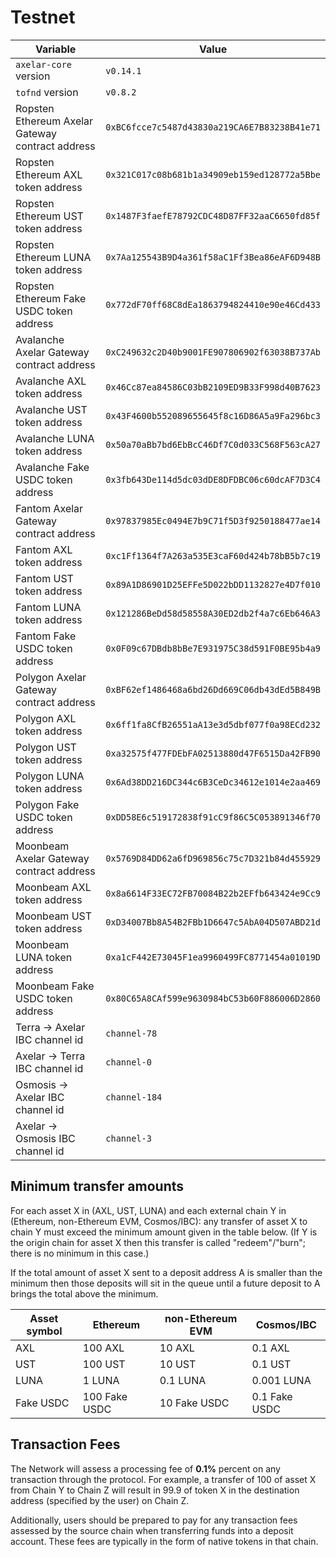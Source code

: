 # Testnet

Variable  | Value
------------- | -------------
`axelar-core` version | `v0.14.1`
`tofnd` version | `v0.8.2`
Ropsten Ethereum Axelar Gateway contract address | `0xBC6fcce7c5487d43830a219CA6E7B83238B41e71`
Ropsten Ethereum AXL token address | `0x321C017c08b681b1a34909eb159ed128772a5Bbe`
Ropsten Ethereum UST token address | `0x1487F3faefE78792CDC48D87FF32aaC6650fd85f`
Ropsten Ethereum LUNA token address | `0x7Aa125543B9D4a361f58aC1Ff3Bea86eAF6D948B`
Ropsten Ethereum Fake USDC token address | `0x772dF70ff68C8dEa1863794824410e90e46Cd433`
Avalanche Axelar Gateway contract address | `0xC249632c2D40b9001FE907806902f63038B737Ab`
Avalanche AXL token address | `0x46Cc87ea84586C03bB2109ED9B33F998d40B7623`
Avalanche UST token address | `0x43F4600b552089655645f8c16D86A5a9Fa296bc3`
Avalanche LUNA token address | `0x50a70aBb7bd6EbBcC46Df7C0d033C568F563cA27`
Avalanche Fake USDC token address | `0x3fb643De114d5dc03dDE8DFDBC06c60dcAF7D3C4`
Fantom Axelar Gateway contract address | `0x97837985Ec0494E7b9C71f5D3f9250188477ae14`
Fantom AXL token address | `0xc1Ff1364f7A263a535E3caF60d424b78bB5b7c19`
Fantom UST token address | `0x89A1D86901D25EFFe5D022bDD1132827e4D7f010`
Fantom LUNA token address | `0x121286BeDd58d58558A30ED2db2f4a7c6Eb646A3`
Fantom Fake USDC token address | `0x0F09c67DBdb8bBe7E931975C38d591F0BE95b4a9`
Polygon Axelar Gateway contract address | `0xBF62ef1486468a6bd26Dd669C06db43dEd5B849B`
Polygon AXL token address | `0x6ff1fa8CfB26551aA13e3d5dbf077f0a98ECd232`
Polygon UST token address | `0xa32575f477FDEbFA02513880d47F6515Da42FB90`
Polygon LUNA token address | `0x6Ad38DD216DC344c6B3CeDc34612e1014e2aa469`
Polygon Fake USDC token address | `0xDD58E6c519172838f91cC9f86C5C053891346f70`
Moonbeam Axelar Gateway contract address | `0x5769D84DD62a6fD969856c75c7D321b84d455929`
Moonbeam AXL token address | `0x8a6614F33EC72FB70084B22b2EFfb643424e9Cc9`
Moonbeam UST token address | `0xD34007Bb8A54B2FBb1D6647c5AbA04D507ABD21d`
Moonbeam LUNA token address | `0xa1cF442E73045F1ea9960499FC8771454a01019D`
Moonbeam Fake USDC token address | `0x80C65A8CAf599e9630984bC53b60F886006D2860`
Terra -> Axelar IBC channel id | `channel-78`
Axelar -> Terra IBC channel id | `channel-0`
Osmosis -> Axelar IBC channel id | `channel-184`
Axelar -> Osmosis IBC channel id | `channel-3`

## Minimum transfer amounts

For each asset X in (AXL, UST, LUNA) and each external chain Y in (Ethereum, non-Ethereum EVM, Cosmos/IBC): any transfer of asset X to chain Y must exceed the minimum amount given in the table below.  (If Y is the origin chain for asset X then this transfer is called "redeem"/"burn"; there is no minimum in this case.)

If the total amount of asset X sent to a deposit address A is smaller than the minimum then those deposits will sit in the queue until a future deposit to A brings the total above the minimum.

Asset symbol | Ethereum | non-Ethereum EVM | Cosmos/IBC
---|---|---|---
AXL | 100 AXL | 10 AXL | 0.1 AXL
UST | 100 UST | 10 UST | 0.1 UST
LUNA | 1 LUNA | 0.1 LUNA | 0.001 LUNA
Fake USDC | 100 Fake USDC | 10 Fake USDC | 0.1 Fake USDC

## Transaction Fees

The Network will assess a processing fee of __0.1%__ percent on any transaction through the protocol. For example, a transfer of 100 of asset X from Chain Y to Chain Z will result in 99.9 of token X in the destination address (specified by the user) on Chain Z. 

Additionally, users should be prepared to pay for any transaction fees assessed by the source chain when transferring funds into a deposit account. These fees are typically in the form of native tokens in that chain.